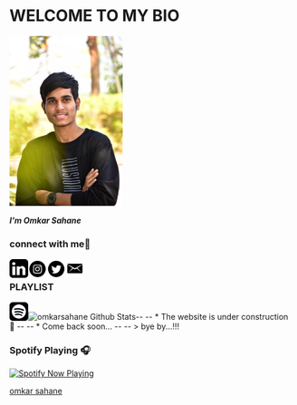 
# WELCOME TO MY BIO
<img width="200" alt="portfolio_view" src="DSC_0021-01.jpeg">
  
 ___I'm Omkar Sahane___

### connect with me👻
 
[<img align="left" alt="omkarsahane" width="33px" src="likedin.png" />][linkedin]
[<img align="left" alt="omkarsahane" width="33px" src="download.png" />][instagram]
[<img align="left" alt="omkarsahane" width="33px" src="twt.png" />][twt]
[<img align="left" alt="omkarsahane" width="33px" src="mail.png" />][mail]

[linkedin]: https://www.linkedin.com/in/omkar-sahane-7452691b2
[instagram]: https://instagram.com/omkar_sahane_?igshid=z91jvrcb9vwy
[twt]: https://twitter.com/Omkarsahane5?s=09
[mail]: mailto:omkarsahane121@gmail.com?subject=[GitHub]%20Source%20Han%20Sans

<br /> 

### PLAYLIST

[<img align="left" alt="omkarsahane" width="33px" src="spotify.png" />][spotify]

[spotify]: https://open.spotify.com/playlist/35iwwDlVguhCugOOwmbHOP?si=LpwJdGEATnipWBxaPzXalA&utm_source=copy-link

<br />

<img align="left" alt="omkarsahane Github Stats" src="github-readme-stats-rust-xi.vercel.app/api?username=omkarsahane&show_icons=true&hide_border=true" />
-- --
* The website is under construction 🚧
-- --
* Come back soon...
-- --
> bye by...!!!

### Spotify Playing 🎧

[<img src="now-playing-profile-omkar-s2.vercel.app" alt="Spotify Now Playing" width="350" />](https://open.spotify.com/user/91pz5c0ljj9ivx0rk1r3430jb?si=OXHmTT22Q022F0CLS2mCGw&utm_source=copy-link)

<script src="https://platform.linkedin.com/badges/js/profile.js" async defer type="text/javascript"></script>

<div class="badge-base LI-profile-badge" data-locale="en_US" data-size="medium" data-theme="dark" data-type="VERTICAL" data-vanity="omkar-sahane-7452691b2" data-version="v1"><a class="badge-base__link LI-simple-link" href="https://in.linkedin.com/in/omkar-sahane-7452691b2?trk=profile-badge">omkar sahane</a></div>
